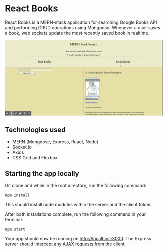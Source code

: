 # React Books

React Books is a MERN-stack application for searching Google Books API and performing CRUD operations using Mongoose. Whenever a user saves a book, web sockets update the most recently saved book in realtime.

![](React-Books.gif)

## Technologies used

- MERN (Mongoose, Express, React, Node)
- Socket.io
- Axios
- CSS Grid and Flexbox

## Starting the app locally

Git clone and while in the root directory, run the following command:

```
npm install
```

This should install node modules within the server and the client folder.

After both installations complete, run the following command in your terminal:

```
npm start
```

Your app should now be running on <http://localhost:3000>. The Express server should intercept any AJAX requests from the client.
